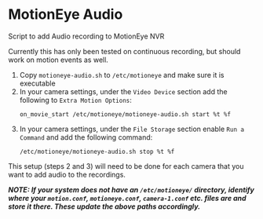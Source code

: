 # MotionEye Audio
Script to add Audio recording to MotionEye NVR

Currently this has only been tested on continuous recording, but should work on motion events as well.

1)  Copy `motioneye-audio.sh` to `/etc/motioneye` and make sure it is executable
2)  In your camera settings, under the `Video Device` section add the following to `Extra Motion Options`:
      ```
      on_movie_start /etc/motioneye/motioneye-audio.sh start %t %f
      ```
3)  In your camera settings, under the `File Storage` section enable `Run a Command` and add the following command:
      ```
      /etc/motioneye/motioneye-audio.sh stop %t %f
      ```

This setup (steps 2 and 3) will need to be done for each camera that you want to add audio to the recordings.

***NOTE: If your system does not have an `/etc/motioneye/` directory, identify where your `motion.conf`, `motioneye.conf`, `camera-1.conf` etc. files are and store it there.  These update the above paths accordingly.***
